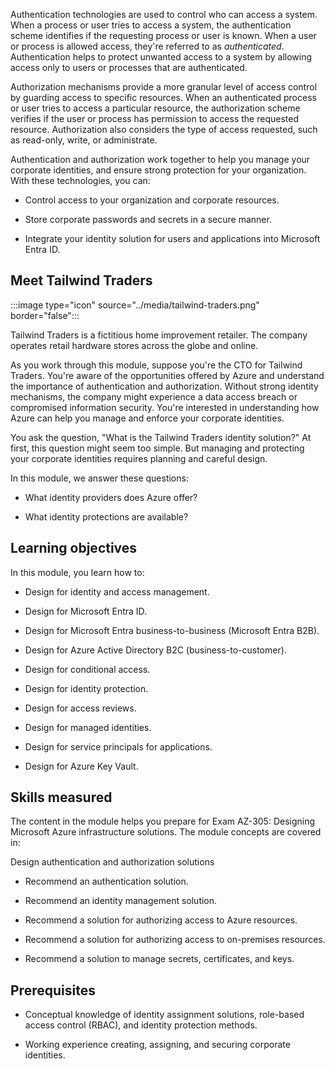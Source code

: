Authentication technologies are used to control who can access a system. When a process or user tries to access a system, the authentication scheme identifies if the requesting process or user is known. When a user or process is allowed access, they're referred to as _authenticated_. Authentication helps to protect unwanted access to a system by allowing access only to users or processes that are authenticated.

Authorization mechanisms provide a more granular level of access control by guarding access to specific resources. When an authenticated process or user tries to access a particular resource, the authorization scheme verifies if the user or process has permission to access the requested resource. Authorization also considers the type of access requested, such as read-only, write, or administrate.

Authentication and authorization work together to help you manage your corporate identities, and ensure strong protection for your organization. With these technologies, you can:

- Control access to your organization and corporate resources.

- Store corporate passwords and secrets in a secure manner.

- Integrate your identity solution for users and applications into Microsoft Entra ID.

## Meet Tailwind Traders

:::image type="icon" source="../media/tailwind-traders.png" border="false":::

Tailwind Traders is a fictitious home improvement retailer. The company operates retail hardware stores across the globe and online.

As you work through this module, suppose you're the CTO for Tailwind Traders. You're aware of the opportunities offered by Azure and understand the importance of authentication and authorization. Without strong identity mechanisms, the company might experience a data access breach or compromised information security. You're interested in understanding how Azure can help you manage and enforce your corporate identities.

You ask the question, "What is the Tailwind Traders identity solution?" At first, this question might seem too simple. But managing and protecting your corporate identities requires planning and careful design.

In this module, we answer these questions:

- What identity providers does Azure offer?

- What identity protections are available?

## Learning objectives

In this module, you learn how to:

- Design for identity and access management.

- Design for Microsoft Entra ID. 

- Design for Microsoft Entra business-to-business (Microsoft Entra B2B).

- Design for Azure Active Directory B2C (business-to-customer).

- Design for conditional access.

- Design for identity protection.

- Design for access reviews.

- Design for managed identities.

- Design for service principals for applications.

- Design for Azure Key Vault.

## Skills measured

The content in the module helps you prepare for Exam AZ-305: Designing Microsoft Azure infrastructure solutions. The module concepts are covered in:

Design authentication and authorization solutions

- Recommend an authentication solution.

- Recommend an identity management solution.

- Recommend a solution for authorizing access to Azure resources.

- Recommend a solution for authorizing access to on-premises resources.

- Recommend a solution to manage secrets, certificates, and keys.

## Prerequisites

- Conceptual knowledge of identity assignment solutions, role-based access control (RBAC), and identity protection methods.   

- Working experience creating, assigning, and securing corporate identities.
